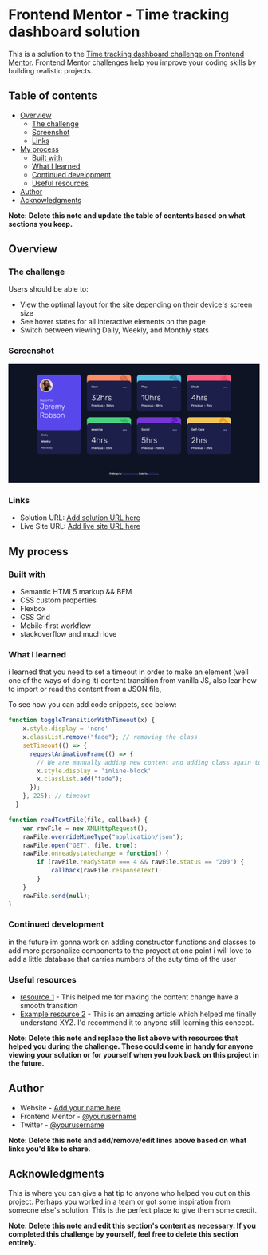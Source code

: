 # Frontend Mentor - Time tracking dashboard solution

This is a solution to the [Time tracking dashboard challenge on Frontend Mentor](https://www.frontendmentor.io/challenges/time-tracking-dashboard-UIQ7167Jw). Frontend Mentor challenges help you improve your coding skills by building realistic projects. 

## Table of contents

- [Overview](#overview)
  - [The challenge](#the-challenge)
  - [Screenshot](#screenshot)
  - [Links](#links)
- [My process](#my-process)
  - [Built with](#built-with)
  - [What I learned](#what-i-learned)
  - [Continued development](#continued-development)
  - [Useful resources](#useful-resources)
- [Author](#author)
- [Acknowledgments](#acknowledgments)

**Note: Delete this note and update the table of contents based on what sections you keep.**

## Overview

### The challenge

Users should be able to:

- View the optimal layout for the site depending on their device's screen size
- See hover states for all interactive elements on the page
- Switch between viewing Daily, Weekly, and Monthly stats

### Screenshot

![screen of the proyect](/screenshot.png)



### Links

- Solution URL: [Add solution URL here](https://github.com/Silkiercomet/time-tracking-interface)
- Live Site URL: [Add live site URL here](https://silkiercomet.github.io/time-tracking-interface/)

## My process

### Built with

- Semantic HTML5 markup && BEM
- CSS custom properties
- Flexbox
- CSS Grid
- Mobile-first workflow
- stackoverflow and much love


### What I learned

i learned that you need to set a timeout in order to make an element (well one of the ways of doing it) 
content transition from vanilla JS, also lear how to import or read the content from a JSON file,

To see how you can add code snippets, see below:

```js
function toggleTransitionWithTimeout(x) {
    x.style.display = 'none'
    x.classList.remove("fade"); // removing the class
    setTimeout(() => {
      requestAnimationFrame(() => {
        // We are manually adding new content and adding class again to node
        x.style.display = 'inline-block'
        x.classList.add("fade");
      });
    }, 225); // timeout
  }
```
```js
function readTextFile(file, callback) {
    var rawFile = new XMLHttpRequest();
    rawFile.overrideMimeType("application/json");
    rawFile.open("GET", file, true);
    rawFile.onreadystatechange = function() {
        if (rawFile.readyState === 4 && rawFile.status == "200") {
            callback(rawFile.responseText);
        }
    }
    rawFile.send(null);
}
```



### Continued development

in the future im gonna work on adding constructor functions and classes to add more personalize components to the proyect at one point i will love to add a little database that carries numbers
of the suty time of the user


### Useful resources

- [resource 1](https://codesandbox.io/s/vanilla-js-text-transition-example-hc7kq?from-embed=&file=/src/index.js:749-776) - This helped me for making the content change have a smooth transition
- [Example resource 2](https://www.example.com) - This is an amazing article which helped me finally understand XYZ. I'd recommend it to anyone still learning this concept.

**Note: Delete this note and replace the list above with resources that helped you during the challenge. These could come in handy for anyone viewing your solution or for yourself when you look back on this project in the future.**

## Author

- Website - [Add your name here](https://www.your-site.com)
- Frontend Mentor - [@yourusername](https://www.frontendmentor.io/profile/yourusername)
- Twitter - [@yourusername](https://www.twitter.com/yourusername)

**Note: Delete this note and add/remove/edit lines above based on what links you'd like to share.**

## Acknowledgments

This is where you can give a hat tip to anyone who helped you out on this project. Perhaps you worked in a team or got some inspiration from someone else's solution. This is the perfect place to give them some credit.

**Note: Delete this note and edit this section's content as necessary. If you completed this challenge by yourself, feel free to delete this section entirely.**
